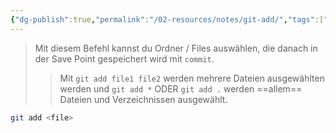 ```yaml
---
{"dg-publish":true,"permalink":"/02-resources/notes/git-add/","tags":["git/add"]}
---
```


>Mit diesem Befehl kannst du Ordner / Files auswählen, die danach in der Save Point gespeichert wird mit `commit`.
>>Mit `git add file1 file2` werden mehrere Dateien ausgewählten werden und `git add *` ODER `git add .` werden ==allem== Dateien und Verzeichnissen ausgewählt. 
```bash
git add <file>
```